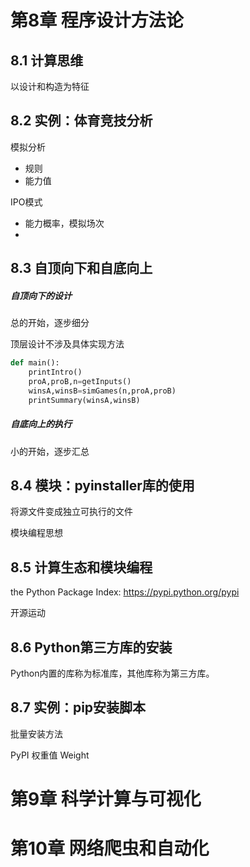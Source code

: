 # 第8章 程序设计方法论

## 8.1 计算思维

以设计和构造为特征

## 8.2 实例：体育竞技分析

模拟分析

- 规则
- 能力值

IPO模式

- 能力概率，模拟场次
- 

## 8.3 自顶向下和自底向上

##### 自顶向下的设计

总的开始，逐步细分

顶层设计不涉及具体实现方法

```python
def main():
    printIntro()
    proA,proB,n=getInputs()
    winsA,winsB=simGames(n,proA,proB)
    printSummary(winsA,winsB)
```

##### 自底向上的执行

小的开始，逐步汇总

## 8.4 模块：pyinstaller库的使用

将源文件变成独立可执行的文件

模块编程思想

## 8.5 计算生态和模块编程

the Python Package Index: https://pypi.python.org/pypi

开源运动

## 8.6 Python第三方库的安装

Python内置的库称为标准库，其他库称为第三方库。

## 8.7 实例：pip安装脚本

批量安装方法

PyPI 权重值 Weight

# 第9章 科学计算与可视化

# 第10章 网络爬虫和自动化



